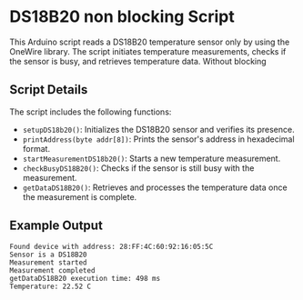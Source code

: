 # DS18B20 non blocking Script

This Arduino script reads a DS18B20 temperature sensor only by using the OneWire library. 
The script initiates temperature measurements, checks if the sensor is busy, and retrieves temperature data.
Without blocking 



## Script Details

The script includes the following functions:

- `setupDS18b20()`: Initializes the DS18B20 sensor and verifies its presence.
- `printAddress(byte addr[8])`: Prints the sensor's address in hexadecimal format.
- `startMeasurementDS18b20()`: Starts a new temperature measurement.
- `checkBusyDS18B20()`: Checks if the sensor is still busy with the measurement.
- `getDataDS18B20()`: Retrieves and processes the temperature data once the measurement is complete.


## Example Output

    Found device with address: 28:FF:4C:60:92:16:05:5C
    Sensor is a DS18B20
    Measurement started
    Measurement completed
    getDataDS18B20 execution time: 498 ms
    Temperature: 22.52 C
